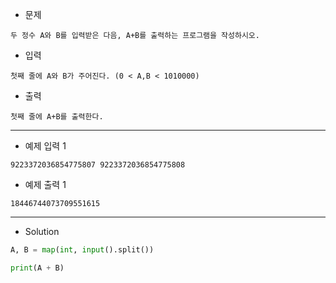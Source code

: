 - 문제

```
두 정수 A와 B를 입력받은 다음, A+B를 출력하는 프로그램을 작성하시오.
```

- 입력

```
첫째 줄에 A와 B가 주어진다. (0 < A,B < 1010000)
```
- 출력

```
첫째 줄에 A+B를 출력한다.
```

---

- 예제 입력 1 

```
9223372036854775807 9223372036854775808
```

- 예제 출력 1 

```
18446744073709551615
```

---

- Solution

```py
A, B = map(int, input().split())

print(A + B)
```
